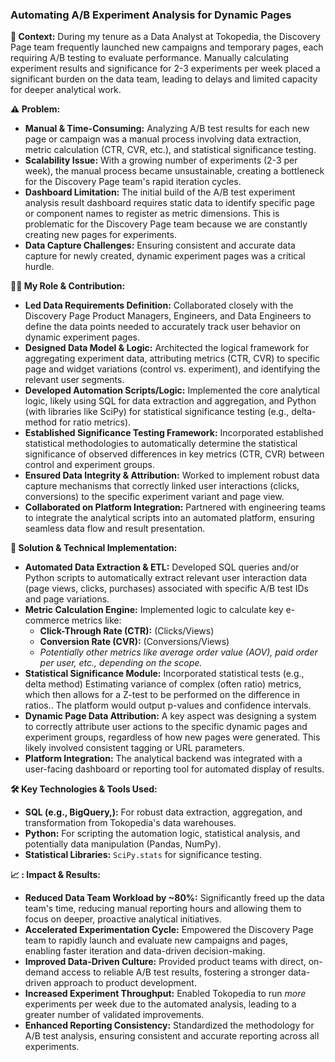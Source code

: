 ### Automating A/B Experiment Analysis for Dynamic Pages

**📖 Context:** During my tenure as a Data Analyst at Tokopedia, the Discovery Page team frequently launched new campaigns and temporary pages, each requiring A/B testing to evaluate performance. Manually calculating experiment results and significance for 2-3 experiments per week placed a significant burden on the data team, leading to delays and limited capacity for deeper analytical work.

**⚠️ Problem:**

- **Manual & Time-Consuming:** Analyzing A/B test results for each new page or campaign was a manual process involving data extraction, metric calculation (CTR, CVR, etc.), and statistical significance testing.
- **Scalability Issue:** With a growing number of experiments (2-3 per week), the manual process became unsustainable, creating a bottleneck for the Discovery Page team's rapid iteration cycles.
- **Dashboard Limitation:** The initial build of the A/B test experiment analysis result dashboard requires static data to identify specific page or component names to register as metric dimensions. This is problematic for the Discovery Page team because we are constantly creating new pages for experiments.
- **Data Capture Challenges:** Ensuring consistent and accurate data capture for newly created, dynamic experiment pages was a critical hurdle.

**🧑‍💻 My Role & Contribution:**

- **Led Data Requirements Definition:** Collaborated closely with the Discovery Page Product Managers, Engineers, and Data Engineers to define the data points needed to accurately track user behavior on dynamic experiment pages.
- **Designed Data Model & Logic:** Architected the logical framework for aggregating experiment data, attributing metrics (CTR, CVR) to specific page and widget variations (control vs. experiment), and identifying the relevant user segments.
- **Developed Automation Scripts/Logic:** Implemented the core analytical logic, likely using SQL for data extraction and aggregation, and Python (with libraries like SciPy) for statistical significance testing (e.g., delta-method for ratio metrics).
- **Established Significance Testing Framework:** Incorporated established statistical methodologies to automatically determine the statistical significance of observed differences in key metrics (CTR, CVR) between control and experiment groups.
- **Ensured Data Integrity & Attribution:** Worked to implement robust data capture mechanisms that correctly linked user interactions (clicks, conversions) to the specific experiment variant and page view.
- **Collaborated on Platform Integration:** Partnered with engineering teams to integrate the analytical scripts into an automated platform, ensuring seamless data flow and result presentation.

**🚀 Solution & Technical Implementation:**

- **Automated Data Extraction & ETL:** Developed SQL queries and/or Python scripts to automatically extract relevant user interaction data (page views, clicks, purchases) associated with specific A/B test IDs and page variations.
- **Metric Calculation Engine:** Implemented logic to calculate key e-commerce metrics like:
    - **Click-Through Rate (CTR):** (Clicks/Views)
    - **Conversion Rate (CVR):** (Conversions/Views)
    - *Potentially other metrics like average order value (AOV), paid order per user, etc., depending on the scope.*
- **Statistical Significance Module:** Incorporated statistical tests (e.g., delta method) Estimating variance of complex (often ratio) metrics, which then allows for a Z-test to be performed on the difference in ratios.. The platform would output p-values and confidence intervals.
- **Dynamic Page Data Attribution:** A key aspect was designing a system to correctly attribute user actions to the specific dynamic pages and experiment groups, regardless of how new pages were generated. This likely involved consistent tagging or URL parameters.
- **Platform Integration:** The analytical backend was integrated with a user-facing dashboard or reporting tool for automated display of results.

**🛠️ Key Technologies & Tools Used:**

- **SQL (e.g., BigQuery,):** For robust data extraction, aggregation, and transformation from Tokopedia's data warehouses.
- **Python:** For scripting the automation logic, statistical analysis, and potentially data manipulation (Pandas, NumPy).
- **Statistical Libraries:** `SciPy.stats` for significance testing.

**📈 : Impact & Results:**

- **Reduced Data Team Workload by ~80%:** Significantly freed up the data team's time, reducing manual reporting hours and allowing them to focus on deeper, proactive analytical initiatives.
- **Accelerated Experimentation Cycle:** Empowered the Discovery Page team to rapidly launch and evaluate new campaigns and pages, enabling faster iteration and data-driven decision-making.
- **Improved Data-Driven Culture:** Provided product teams with direct, on-demand access to reliable A/B test results, fostering a stronger data-driven approach to product development.
- **Increased Experiment Throughput:** Enabled Tokopedia to run *more* experiments per week due to the automated analysis, leading to a greater number of validated improvements.
- **Enhanced Reporting Consistency:** Standardized the methodology for A/B test analysis, ensuring consistent and accurate reporting across all experiments.
